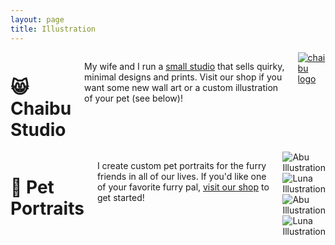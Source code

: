 ```yaml
---
layout: page
title: Illustration
---
```


<div class="row">
  <div class="medium-12 columns">
    <h1>😸 Chaibu Studio</h1>
    <p>My wife and I run a <a href="https://www.etsy.com/shop/ChaibuStudio" target="_blank">small studio</a> that sells quirky, minimal designs and prints. Visit our shop if you want some new wall art or a custom illustration of your pet (see below)!</p>
    <div class="image--medium">
      <a href="https://www.etsy.com/shop/ChaibuStudio" target="_blank"><img src="{{ site.baseurl }}/images/illustration/chaibu.png" alt="chaibu logo"></a>
    </div>
  </div>
</div>
<div class="row">
  <div class="medium-12 columns">
    <h1>🐶 Pet Portraits</h1>
    <p>I create custom pet portraits for the furry friends in all of our lives. If you'd like one of your favorite furry pal, <a href="https://www.etsy.com/shop/chaibustudio?section_id=21508027" target="_blank">visit our shop</a> to get started!</p>
    <div class="row small-up-1 medium-up-2">
      <div class="column illustrations">
        <img class="border--lightgray" src="{{ site.baseurl }}/images/illustration/misty.png" alt="Abu Illustration">
      </div>
      <div class="column illustrations">
        <img class="border--lightgray" src="{{ site.baseurl }}/images/illustration/ceecee.png" alt="Luna Illustration">
      </div>
      <div class="column illustrations">
        <img class="border--lightgray" src="{{ site.baseurl }}/images/illustration/ballard.png" alt="Abu Illustration">
      </div>
      <div class="column illustrations">
        <img class="border--lightgray" src="{{ site.baseurl }}/images/illustration/sancho.png" alt="Luna Illustration">
      </div>
    </div>
  </div>
</div>

<!-- <h1>🤖 Robots</h1>
Created these for a project I was working on with my wife. These are some of my favorites.
<div class="row small-up-2 medium-up-3">
  <div class="column illustrations">
    <img class="border--lightgray" src="{{ site.baseurl }}/images/illustration/robots/016.png" alt="Robot Illustration">
  </div>
  <div class="column illustrations">
    <img class="border--lightgray" src="{{ site.baseurl }}/images/illustration/robots/021.png" alt="Robot Illustration">
  </div>
  <div class="column illustrations">
    <img class="border--lightgray" src="{{ site.baseurl }}/images/illustration/robots/022.png" alt="Robot Illustration">
  </div>
  <div class="column illustrations">
    <img class="border--lightgray" src="{{ site.baseurl }}/images/illustration/robots/023.png" alt="Robot Illustration">
  </div>
  <div class="column illustrations">
    <img class="border--lightgray" src="{{ site.baseurl }}/images/illustration/robots/024.png" alt="Robot Illustration">
  </div>
  <div class="column illustrations">
    <img class="border--lightgray" src="{{ site.baseurl }}/images/illustration/robots/025.png" alt="Robot Illustration">
  </div>
  <div class="column illustrations">
    <img class="border--lightgray" src="{{ site.baseurl }}/images/illustration/robots/026.png" alt="Robot Illustration">
  </div>
  <div class="column illustrations">
    <img class="border--lightgray" src="{{ site.baseurl }}/images/illustration/robots/027.png" alt="Robot Illustration">
  </div>
  <div class="column illustrations">
    <img class="border--lightgray" src="{{ site.baseurl }}/images/illustration/robots/028.png" alt="Robot Illustration">
  </div>
  <div class="column illustrations">
    <img class="border--lightgray" src="{{ site.baseurl }}/images/illustration/robots/030.png" alt="Robot Illustration">
  </div>
  <div class="column illustrations">
    <img class="border--lightgray" src="{{ site.baseurl }}/images/illustration/robots/032.png" alt="Robot Illustration">
  </div>
  <div class="column illustrations">
    <img class="border--lightgray" src="{{ site.baseurl }}/images/illustration/robots/033.png" alt="Robot Illustration">
  </div>
</div> -->

<!-- [BACK TO TOP](#top){: .mobile-only } -->
